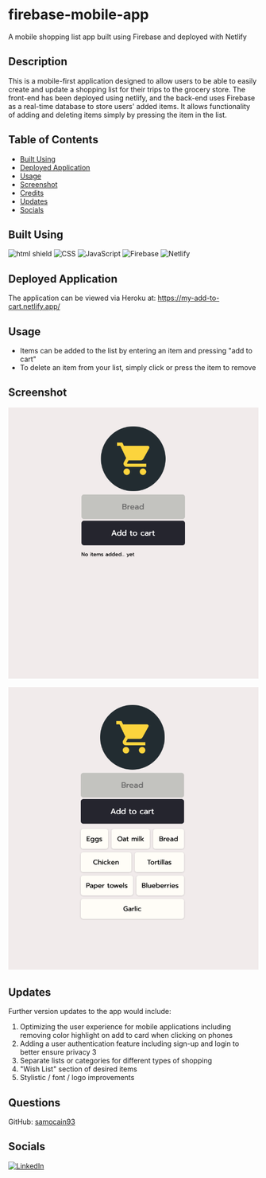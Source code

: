 # firebase-mobile-app

A mobile shopping list app built using Firebase and deployed with Netlify

## Description

This is a mobile-first application designed to allow users to be able to easily create and update a shopping list for their trips to the grocery store. The front-end has been deployed using netlify, and the back-end uses Firebase as a real-time database to store users' added items. It allows functionality of adding and deleting items simply by pressing the item in the list.

## Table of Contents

- [Built Using](#built-using)
- [Deployed Application](#deployed-application)
- [Usage](#usage)
- [Screenshot](#screenshot)
- [Credits](#credits)
- [Updates](#updates)
- [Socials](#socials)

## Built Using

![html shield](https://img.shields.io/badge/HTML5-E34F26?style=for-the-badge&logo=html5&logoColor=white) ![CSS](https://img.shields.io/badge/CSS3-1572B6?style=for-the-badge&logo=css3&logoColor=white) ![JavaScript](https://img.shields.io/badge/JavaScript-323330?style=for-the-badge&logo=javascript&logoColor=F7DF1E) ![Firebase](https://img.shields.io/badge/firebase-ffca28?style=for-the-badge&logo=firebase&logoColor=black) ![Netlify](https://img.shields.io/badge/Netlify-00C7B7?style=for-the-badge&logo=netlify&logoColor=white)

## Deployed Application

The application can be viewed via Heroku at: https://my-add-to-cart.netlify.app/

## Usage

- Items can be added to the list by entering an item and pressing "add to cart"
- To delete an item from your list, simply click or press the item to remove

## Screenshot

![blank list screenshot](images/screenshot-1.png)

![shopping list with items added](images/screenshot-2.png)

## Updates

Further version updates to the app would include:

1. Optimizing the user experience for mobile applications including removing color highlight on add to card when clicking on phones
2. Adding a user authentication feature including sign-up and login to better ensure privacy 3
3. Separate lists or categories for different types of shopping
4. "Wish List" section of desired items
5. Stylistic / font / logo improvements

## Questions

GitHub: [samocain93](https://github.com/samocain93)

## Socials

[![LinkedIn](https://img.shields.io/badge/LinkedIn-samocain-blue)](https://www.linkedin.com/in/samocain/)
